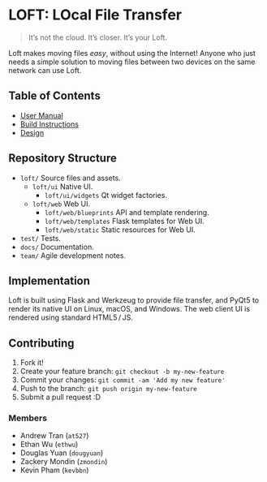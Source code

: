 # LOFT: LOcal File Transfer #
> It’s not the cloud. It’s closer. It’s your Loft.

Loft makes moving files _easy_, without using the Internet! Anyone who just needs a simple solution to moving files between two devices on the same network can use Loft.

## Table of Contents ##
- [User Manual](docs/MANUAL.md)
- [Build Instructions](docs/BUILD.md)
- [Design](docs/DOCS.md)

## Repository Structure ##
- `loft/` Source files and assets.
  - `loft/ui` Native UI.
    - `loft/ui/widgets` Qt widget factories.
  - `loft/web` Web UI.
    - `loft/web/blueprints` API and template rendering.
    - `loft/web/templates` Flask templates for Web UI.
    - `loft/web/static` Static resources for Web UI.
- `test/` Tests.
- `docs/` Documentation.
- `team/` Agile development notes.

## Implementation ##
Loft is built using Flask and Werkzeug to provide file transfer, and PyQt5 to render its native UI on Linux, macOS, and Windows. The web client UI is rendered using standard HTML5 / JS.

## Contributing ##

1. Fork it!
2. Create your feature branch: `git checkout -b my-new-feature`
4. Commit your changes: `git commit -am 'Add my new feature'`
5. Push to the branch: `git push origin my-new-feature`
6. Submit a pull request :D


### Members ###
- Andrew Tran (`at527`)
- Ethan Wu (`ethwu`)
- Douglas Yuan (`dougyuan`)
- Zackery Mondin (`zmondin`)
- Kevin Pham (`kevbbn`)
